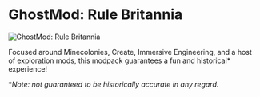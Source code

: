 # GhostMod: Rule Britannia

![GhostMod: Rule Britannia](https://cdn.modrinth.com/data/cached_images/ba89f3816f3ca6d9af25b8551efa090441e07854.png)

Focused around Minecolonies, Create, Immersive Engineering, and a host of exploration mods, this modpack guarantees a fun and historical\* experience!



\*_Note: not guaranteed to be historically accurate in any regard._
